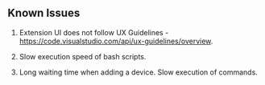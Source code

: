 ## Known Issues

1. Extension UI does not follow UX Guidelines - https://code.visualstudio.com/api/ux-guidelines/overview.

2. Slow execution speed of bash scripts.

3. Long waiting time when adding a device. Slow execution of commands.
